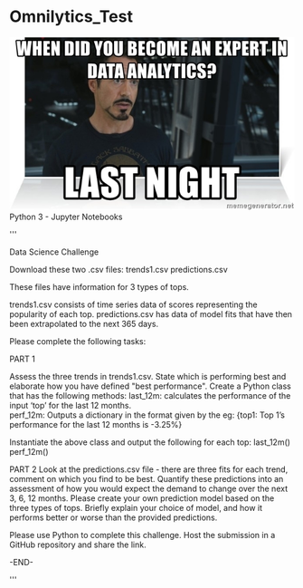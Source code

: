 # Omnilytics_Test
![alt text](https://github.com/aiamirul/Omnilytics_Test/blob/main/meme.jpg?raw=true)
Python 3 - Jupyter Notebooks


'''

Data Science Challenge

Download these two .csv files:
trends1.csv
predictions.csv

These files have information for 3 types of tops.

trends1.csv consists of time series data of scores representing the popularity of each top.
predictions.csv has data of model fits that have then been extrapolated to the next 365 days.

Please complete the following tasks:

PART 1

Assess the three trends in trends1.csv. State which is performing best and elaborate how you have defined "best performance".
Create a Python class that has the following methods:
last_12m: calculates the performance of the input ‘top’ for the last 12 months.  
perf_12m: Outputs a dictionary in the format given by the eg:
{top1: Top 1’s performance for the last 12 months is -3.25%}

Instantiate the above class and output the following for each top: 
last_12m()
perf_12m()

PART 2
Look at the predictions.csv file - there are three fits for each trend, comment on which you find to be best.
Quantify these predictions into an assessment of how you would expect the demand to change over the next 3, 6, 12 months.
Please create your own prediction model based on the three types of tops.
Briefly explain your choice of model, and how it performs better or worse than the provided predictions.

Please use Python to complete this challenge. Host the submission in a GitHub repository and share the link.


-END-



'''


